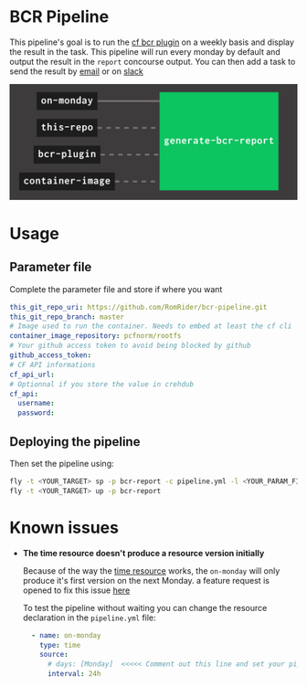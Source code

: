 # BCR Pipeline

This pipeline's goal is to run the [cf bcr plugin](https://github.com/avasseur-pivotal/cf_get_events) on a weekly basis and display the result in the task.
This pipeline will run every monday by default and output the result in the `report` concourse output.
You can then add a task to send the result by [email](https://github.com/pivotal-cf/email-resource) or on [slack](https://github.com/cloudfoundry-community/slack-notification-resource)

![pipeline image](docs/pipeline.jpg)

# Usage
## Parameter file
Complete the parameter file and store if where you want
```yaml
this_git_repo_uri: https://github.com/RomRider/bcr-pipeline.git
this_git_repo_branch: master
# Image used to run the container. Needs to embed at least the cf cli
container_image_repository: pcfnorm/rootfs
# Your github access token to avoid being blocked by github
github_access_token:
# CF API informations
cf_api_url:
# Optionnal if you store the value in crehdub
cf_api:
  username:
  password:
```

## Deploying the pipeline
Then set the pipeline using:
```sh
fly -t <YOUR_TARGET> sp -p bcr-report -c pipeline.yml -l <YOUR_PARAM_FILE>
fly -t <YOUR_TARGET> up -p bcr-report
```

# Known issues
* **The time resource doesn't produce a resource version initially**

  Because of the way the [time resource](https://github.com/concourse/time-resource) works, the `on-monday` will only produce it's first version on the next Monday. a feature   request is opened to fix this issue [here](https://github.com/concourse/time-resource/issues/11)

  To test the pipeline without waiting you can change the resource declaration in the `pipeline.yml` file:
  ```yaml
    - name: on-monday
      type: time
      source:
        # days: [Monday]  <<<<< Comment out this line and set your pipeline again
        interval: 24h
  ```

